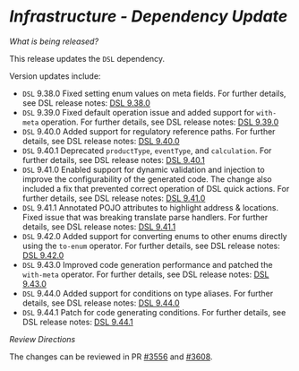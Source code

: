 # _Infrastructure - Dependency Update_

_What is being released?_

This release updates the `DSL` dependency.

Version updates include:
- `DSL` 9.38.0 Fixed setting enum values on meta fields. For further details, see DSL release notes: [DSL 9.38.0](https://github.com/finos/rune-dsl/releases/tag/9.38.0)
- `DSL` 9.39.0 Fixed default operation issue and added support for `with-meta` operation. For further details, see DSL release notes: [DSL 9.39.0](https://github.com/finos/rune-dsl/releases/tag/9.39.0)
- `DSL` 9.40.0 Added support for regulatory reference paths. For further details, see DSL release notes: [DSL 9.40.0](https://github.com/finos/rune-dsl/releases/tag/9.40.0)
- `DSL` 9.40.1 Deprecated `productType`, `eventType`, and `calculation`. For further details, see DSL release notes: [DSL 9.40.1](https://github.com/finos/rune-dsl/releases/tag/9.40.1)
- `DSL` 9.41.0 Enabled support for dynamic validation and injection to improve the configurability of the generated code. The change also included a fix that prevented correct operation of DSL quick actions. For further details, see DSL release notes: [DSL 9.41.0](https://github.com/finos/rune-dsl/releases/tag/9.41.0)
- `DSL` 9.41.1 Annotated POJO attributes to highlight address & locations. Fixed issue that was breaking translate parse handlers. For further details, see DSL release notes: [DSL 9.41.1](https://github.com/finos/rune-dsl/releases/tag/9.41.1)
- `DSL` 9.42.0 Added support for converting enums to other enums directly using the `to-enum` operator. For further details, see DSL release notes: [DSL 9.42.0](https://github.com/finos/rune-dsl/releases/tag/9.42.0)
- `DSL` 9.43.0 Improved code generation performance and patched the `with-meta` operator. For further details, see DSL release notes: [DSL 9.43.0](https://github.com/finos/rune-dsl/releases/tag/9.43.0)
- `DSL` 9.44.0 Added support for conditions on type aliases. For further details, see DSL release notes: [DSL 9.44.0](https://github.com/finos/rune-dsl/releases/tag/9.44.0)
- `DSL` 9.44.1 Patch for code generating conditions. For further details, see DSL release notes: [DSL 9.44.1](https://github.com/finos/rune-dsl/releases/tag/9.44.1)

_Review Directions_

The changes can be reviewed in PR [#3556](https://github.com/finos/common-domain-model/pull/3556) and [#3608](https://github.com/finos/common-domain-model/pull/3608).

